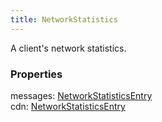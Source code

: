 ```yaml
---
title: NetworkStatistics
---
```


A client's network statistics.

### Properties

<div class="flex flex-col gap-3"><div><div class="flex gap-2"><div class="font-mono p" id="p_messages" data-anchor><span class="font-bold">messages</span><span class="opacity-50">:</span> <a href="/types/networkstatisticsentry"  >NetworkStatisticsEntry</a></div></div></div><div><div class="flex gap-2"><div class="font-mono p" id="p_cdn" data-anchor><span class="font-bold">cdn</span><span class="opacity-50">:</span> <a href="/types/networkstatisticsentry"  >NetworkStatisticsEntry</a></div></div></div></div>

